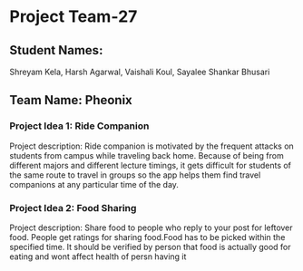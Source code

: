 # Project Team-27

## Student Names: 
Shreyam Kela,
Harsh Agarwal,
Vaishali Koul,
Sayalee Shankar Bhusari

## Team Name: Pheonix

### Project Idea 1: Ride Companion
Project description: Ride companion is motivated by the frequent attacks on 
students from campus while traveling back home. Because of being from different 
majors and different lecture timings, it gets difficult for students of the same route to 
travel in groups so the app helps them find travel companions at any particular time 
of the day.

### Project Idea 2: Food Sharing
Project description: Share food to people who reply to your post for leftover food.
People get ratings for sharing food.Food has to be picked within the specified time.
It should be verified by person that food is actually good for eating and wont affect 
health of persn having it
